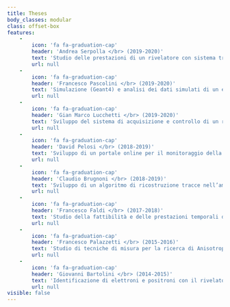 ```yaml
---
title: Theses
body_classes: modular
class: offset-box
features:
    -
        icon: 'fa fa-graduation-cap'
        header: 'Andrea Serpolla </br> (2019-2020)'
        text: 'Studio delle prestazioni di un rivelatore con sistema tracciante 4D per misure di Raggi Cosmici Carichi nello spazio'
        url: null
    -
        icon: 'fa fa-graduation-cap'
        header: 'Francesco Pascolini </br> (2019-2020)'
        text: 'Simulazione (Geant4) e analisi dei dati simulati di un esperimento di pair production, PANGU, per raggi gamma di bassa energia (10-1000 MeV) nello spazio'
        url: null
    -
        icon: 'fa fa-graduation-cap'
        header: 'Gian Marco Lucchetti </br> (2019-2020)'
        text: 'Sviluppo del sistema di acquisizione e controllo di un rivelatore di muoni'
        url: null
    -
        icon: 'fa fa-graduation-cap'
        header: 'David Pelosi </br> (2018-2019)'
        text: 'Sviluppo di un portale online per il monitoraggio della radiazione cosmica e dell’attività solare'
        url: null
    -
        icon: 'fa fa-graduation-cap'
        header: 'Claudio Brugnoni </br> (2018-2019)'
        text: 'Sviluppo di un algoritmo di ricostruzione tracce nell’ambito del progetto POX'
        url: null
    -
        icon: 'fa fa-graduation-cap'
        header: 'Francesco Faldi </br> (2017-2018)'
        text: 'Studio della fattibilità e delle prestazioni temporali di un sistema tracciante 4D al silicio tramite simulazione numerica'
        url: null
    -
        icon: 'fa fa-graduation-cap'
        header: 'Francesco Palazzetti </br> (2015-2016)'
        text: 'Studio di tecniche di misura per la ricerca di Anisotropie nel flusso di Raggi Cosmici Carichi nello spazio'
        url: null
    -
        icon: 'fa fa-graduation-cap'
        header: 'Giovanni Bartolini </br> (2014-2015)'
        text: 'Identificazione di elettroni e positroni con il rivelatore AMS-02 a bordo della ISS'
        url: null
visible: false
---
```


